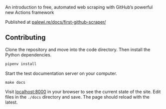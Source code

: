 An introduction to free, automated web scraping with GitHub’s powerful new Actions framework

Published at [palewi.re/docs/first-github-scraper/](https://palewi.re/docs/first-github-scraper/)

## Contributing

Clone the repository and move into the code directory. Then install the Python dependencies.

```bash
pipenv install
```

Start the test documentation server on your computer.

```
make docs
```

Visit [localhost:8000](http://localhost:8000) in your browser to see the current state of the site. Edit files in the `./docs` directory and save. The page should reload with the latest.
